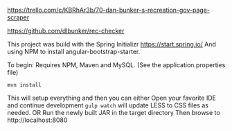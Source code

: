 https://trello.com/c/KBRhAr3b/70-dan-bunker-s-recreation-gov-page-scraper

https://github.com/dlbunker/rec-checker

This project was build with the Spring Initializr https://start.spring.io/
And using NPM to install angular-bootstrap-starter.

To begin:
Requires NPM, Maven and MySQL. (See the application.properties file)

`mvn install`

This will setup everything and then you can either
Open your favorite IDE and continue development
`gulp watch` will update LESS to CSS files as needed.
OR
Run the newly built JAR in the target directory
Then browse to http://localhost:8080
